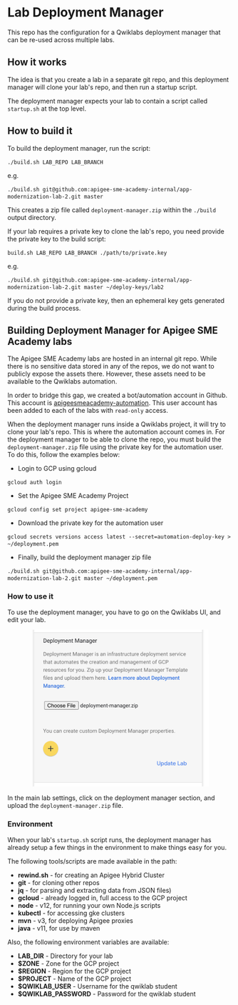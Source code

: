 # Lab Deployment Manager

This repo has the configuration for a Qwiklabs deployment manager that can be re-used across
multiple labs. 

## How it works

The idea is that you create a lab in a separate git repo, and this deployment
manager will clone your lab's repo, and then run a startup script.

The deployment manager expects your lab to contain a script called `startup.sh` at the top level.

## How to build it

To build the deployment manager, run the script:
```shell script
./build.sh LAB_REPO LAB_BRANCH
```

e.g.
```shell script
./build.sh git@github.com:apigee-sme-academy-internal/app-modernization-lab-2.git master 
```

This creates a zip file called `deployment-manager.zip` within the `./build` output directory.

If your lab requires a private key to clone the lab's repo, you need provide the private key to the build script:

```shell script
build.sh LAB_REPO LAB_BRANCH ./path/to/private.key
```

e.g.
```shell script
./build.sh git@github.com:apigee-sme-academy-internal/app-modernization-lab-2.git master ~/deploy-keys/lab2
```

If you do not provide a private key, then an ephemeral key gets generated during the build process.

## Building Deployment Manager for Apigee SME Academy labs

The Apigee SME Academy labs are hosted in an internal git repo. While there is no sensitive
data stored in any of the repos, we do not want to publicly expose the assets there. However,
these assets need to be available to the Qwiklabs automation. 

In order to bridge this gap, we created a bot/automation account in Github. 
This account is [apigeesmeacademy-automation](https://github.com/apigeesmeacademy-automation).
This user account has been added to each of the labs with `read-only` access.

When the deployment manager runs inside a Qwiklabs project, it will try to clone your lab's repo. 
This is where the automation account comes in. For the deployment manager to be able to clone the repo,
you must build the `deployment-manager.zip` file using the private key for the automation user. To do this, follow the examples below:

* Login to GCP using gcloud
```shell script
gcloud auth login
```

* Set the Apigee SME Academy Project
```shell script
gcloud config set project apigee-sme-academy
```

* Download the private key for the automation user
```shell script
gcloud secrets versions access latest --secret=automation-deploy-key > ~/deployment.pem
```

* Finally, build the deployment manager zip file
```shell script
./build.sh git@github.com:apigee-sme-academy-internal/app-modernization-lab-2.git master ~/deployment.pem
```


### How to use it

To use the deployment manager, you have to go on the Qwiklabs UI, and edit your lab.

<p align="center">
  <img src="images/qwiklabs-deployment-manager_add_zip.png" width="400px" />
</p>

In the main lab settings, click on the deployment manager section, and upload the `deployment-manager.zip` file.


### Environment

When your lab's `startup.sh` script runs, the deployment manager has already setup a few things in the
environment to make things easy for you. 

The following tools/scripts are made available in the path:

* **rewind.sh** - for creating an Apigee Hybrid Cluster
* **git** - for cloning other repos
* **jq** - for parsing and extracting data from JSON files)
* **gcloud** - already logged in, full access to the GCP project
* **node** - v12, for running your own Node.js scripts
* **kubectl** - for accessing gke clusters
* **mvn** - v3, for deploying Apigee proxies
* **java** - v11, for use by maven

Also, the following environment variables are available:

* **LAB_DIR** - Directory for your lab
* **$ZONE** - Zone for the GCP project
* **$REGION** - Region for the GCP project
* **$PROJECT** - Name of the GCP project
* **$QWIKLAB_USER** - Username for the qwiklab student
* **$QWIKLAB_PASSWORD** - Password for the qwiklab student


